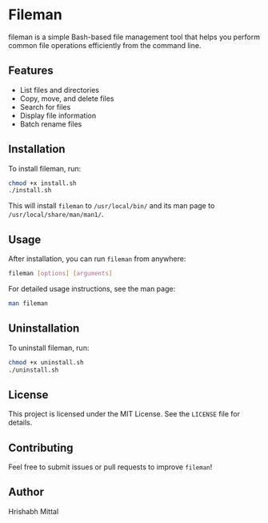 # Fileman

fileman is a simple Bash-based file management tool that helps you perform common file operations efficiently from the command line.

## Features
- List files and directories
- Copy, move, and delete files
- Search for files
- Display file information
- Batch rename files

## Installation
To install fileman, run:

```sh
chmod +x install.sh
./install.sh
```

This will install `fileman` to `/usr/local/bin/` and its man page to `/usr/local/share/man/man1/`.

## Usage
After installation, you can run `fileman` from anywhere:

```sh
fileman [options] [arguments]
```

For detailed usage instructions, see the man page:

```sh
man fileman
```

## Uninstallation
To uninstall fileman, run:

```sh
chmod +x uninstall.sh
./uninstall.sh
```

## License
This project is licensed under the MIT License. See the `LICENSE` file for details.

## Contributing
Feel free to submit issues or pull requests to improve `fileman`!

## Author
Hrishabh Mittal
